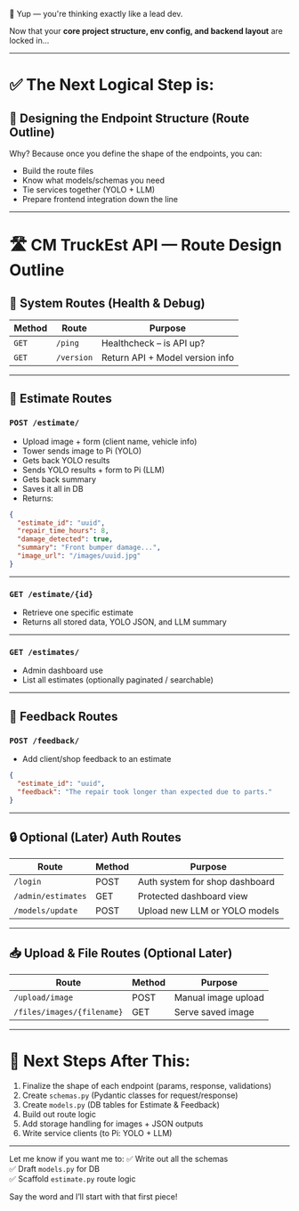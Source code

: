 💯 Yup — you're thinking exactly like a lead dev.

Now that your **core project structure, env config, and backend layout** are locked in…

---

# ✅ The Next Logical Step is:

## 🧭 Designing the Endpoint Structure (Route Outline)

Why? Because once you define the shape of the endpoints, you can:
- Build the route files
- Know what models/schemas you need
- Tie services together (YOLO + LLM)
- Prepare frontend integration down the line

---

# 🛣️ **CM TruckEst API — Route Design Outline**

## 🔧 System Routes (Health & Debug)
| Method | Route | Purpose |
|--------|-------|---------|
| `GET` | `/ping` | Healthcheck – is API up? |
| `GET` | `/version` | Return API + Model version info |

---

## 📸 Estimate Routes

### `POST /estimate/`
- Upload image + form (client name, vehicle info)
- Tower sends image to Pi (YOLO)
- Gets back YOLO results
- Sends YOLO results + form to Pi (LLM)
- Gets back summary
- Saves it all in DB
- Returns:
```json
{
  "estimate_id": "uuid",
  "repair_time_hours": 8,
  "damage_detected": true,
  "summary": "Front bumper damage...",
  "image_url": "/images/uuid.jpg"
}
```

---

### `GET /estimate/{id}`
- Retrieve one specific estimate
- Returns all stored data, YOLO JSON, and LLM summary

---

### `GET /estimates/`
- Admin dashboard use
- List all estimates (optionally paginated / searchable)

---

## 💬 Feedback Routes

### `POST /feedback/`
- Add client/shop feedback to an estimate
```json
{
  "estimate_id": "uuid",
  "feedback": "The repair took longer than expected due to parts."
}
```

---

## 🔒 Optional (Later) Auth Routes
| Route | Method | Purpose |
|-------|--------|---------|
| `/login` | POST | Auth system for shop dashboard |
| `/admin/estimates` | GET | Protected dashboard view |
| `/models/update` | POST | Upload new LLM or YOLO models |

---

## 📥 Upload & File Routes (Optional Later)
| Route | Method | Purpose |
|-------|--------|---------|
| `/upload/image` | POST | Manual image upload |
| `/files/images/{filename}` | GET | Serve saved image |

---

# 🧠 Next Steps After This:

1. Finalize the shape of each endpoint (params, response, validations)
2. Create `schemas.py` (Pydantic classes for request/response)
3. Create `models.py` (DB tables for Estimate & Feedback)
4. Build out route logic
5. Add storage handling for images + JSON outputs
6. Write service clients (to Pi: YOLO + LLM)

---

Let me know if you want me to:
✅ Write out all the schemas  
✅ Draft `models.py` for DB  
✅ Scaffold `estimate.py` route logic  

Say the word and I’ll start with that first piece!